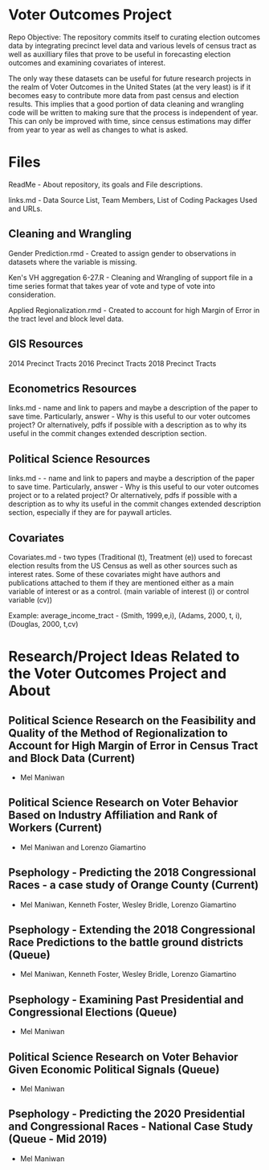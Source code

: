 # Voter Outcomes Project
Repo Objective: The repository commits itself to curating election outcomes data by integrating precinct level data and various levels of census tract as well as auxilliary files that prove to be useful in forecasting election outcomes and examining covariates of interest.

The only way these datasets can be useful for future research projects in the realm of Voter Outcomes in the United States (at the very least) is if it becomes easy to contribute more data from past census and election results. This implies that a good portion of data cleaning and wrangling code will be written to making sure that the process is independent of year. This can only be improved with time, since census estimations may differ from year to year as well as changes to what is asked.

# Files

ReadMe - About repository, its goals and File descriptions.

links.md - Data Source List, Team Members, List of Coding Packages Used and URLs.

## Cleaning and Wrangling 

Gender Prediction.rmd - Created to assign gender to observations in datasets where the variable is missing.

Ken's VH aggregation 6-27.R - Cleaning and Wrangling of support file in a time series format that takes year of vote and type of vote into consideration.

Applied Regionalization.rmd - Created to account for high Margin of Error in the tract level and block level data.

## GIS Resources
2014 Precinct Tracts
2016 Precinct Tracts
2018 Precinct Tracts

## Econometrics Resources
links.md - name and link to papers and maybe a description of the paper to save time. Particularly, answer - Why is this useful to our voter outcomes project?
Or alternatively, pdfs if possible with a description as to why its useful in the commit changes extended description section.

## Political Science Resources
links.md - - name and link to papers and maybe a description of the paper to save time. Particularly, answer - Why is this useful to our voter outcomes project or to a related project?
Or alternatively, pdfs if possible with a description as to why its useful in the commit changes extended description section, especially if they are for paywall articles.

## Covariates

Covariates.md - two types (Traditional (t), Treatment (e)) used to forecast election results from the US Census as well as other sources such as interest rates. Some of these covariates might have authors and publications attached to them if they are mentioned either as a main variable of interest or as a control. (main variable of interest (i) or control variable (cv))

Example: 
	average_income_tract - (Smith, 1999,e,i), (Adams, 2000, t, i), (Douglas, 2000, t,cv) 

# Research/Project Ideas Related to the Voter Outcomes Project and About

## Political Science Research on the Feasibility and Quality of the Method of Regionalization to Account for High Margin of Error in Census Tract and Block Data (Current)
- Mel Maniwan

## Political Science Research on Voter Behavior Based on Industry Affiliation and Rank of Workers (Current)
- Mel Maniwan and Lorenzo Giamartino

## Psephology - Predicting the 2018 Congressional Races - a case study of Orange County (Current)
- Mel Maniwan, Kenneth Foster, Wesley Bridle, Lorenzo Giamartino

## Psephology - Extending the 2018 Congressional Race Predictions to the battle ground districts (Queue)
- Mel Maniwan, Kenneth Foster, Wesley Bridle, Lorenzo Giamartino

## Psephology - Examining Past Presidential and Congressional Elections (Queue)
- Mel Maniwan

## Political Science Research on Voter Behavior Given Economic Political Signals (Queue)
- Mel Maniwan 

## Psephology - Predicting the 2020 Presidential and Congressional Races - National Case Study (Queue - Mid 2019)
- Mel Maniwan 

